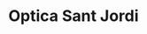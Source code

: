 ---
title: "Optica Sant Jordi"
url: /santa-coloma-de-gramenet/optica-sant-jordi-carrer-de-balldovina/
shop: Optiker
---